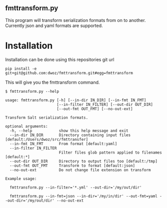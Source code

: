 fmttransform.py
---------------

This program will transform serialization formats from on to another. Currently
json and yaml formats are supported.


Installation
============

Installation can be done using this repositories git url

```
pip install -e git+git@github.com:dwoz/fmttransform.git#egg=fmttransform
```

This will give you the fmttransform command.

```
$ fmttransform.py --help

usage: fmttransform.py [-h] [--in-dir IN_DIR] [--in-fmt IN_FMT]
                       [--in-filter IN_FILTER] [--out-dir OUT_DIR]
                       [--out-fmt OUT_FMT] [--no-out-ext]

Transform Salt serialization formats.

optional arguments:
  -h, --help            show this help message and exit
  --in-dir IN_DIR       Directory containing input files [default:/Users/dwoz/src/fmttransfer]
  --in-fmt IN_FMT       From format [default:yaml]
  --in-filter IN_FILTER
                        Filter files glob pattern applied to filenames [default:*]
  --out-dir OUT_DIR     Directory to output files too [default:/tmp]
  --out-fmt OUT_FMT     Transform to format [default:json]
  --no-out-ext          Do not change file extension on transform

Example usage:

  fmttransform.py --in-filter='*.yml' --out-dir='/my/out/dir'

  fmttransform.py --in-fmt=json --in-dir='/my/in/dir' --out-fmt=yaml --out-dir='/my/out/dir' --no-out-ext
```




